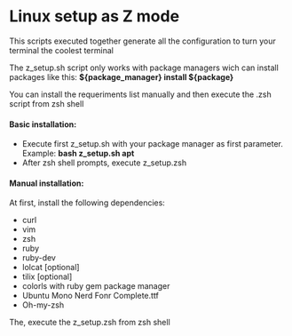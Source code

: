 <h1>Linux setup as Z mode</h1>

This scripts executed together generate all the configuration to turn your terminal the coolest terminal

The z_setup.sh script only works with package managers wich can install packages like this: <b> ${package_manager} install ${package}</b>

You can install the requeriments list manually and then execute the .zsh script from zsh shell

<h4>Basic installation:</h4>

  - Execute first z_setup.sh with your package manager as first parameter. Example: <b>bash z_setup.sh apt</b>
  - After zsh shell prompts, execute z_setup.zsh

<h4>Manual installation:</h4>

At first, install the following dependencies:

  - curl
  - vim
  - zsh
  - ruby
  - ruby-dev
  - lolcat [optional]
  - tilix  [optional]
  - colorls with ruby gem package manager
  - Ubuntu Mono Nerd Fonr Complete.ttf
  - Oh-my-zsh

The, execute the z_setup.zsh from zsh shell
